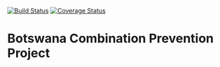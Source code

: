 [![Build Status](https://travis-ci.org/botswana-harvard/bcpp.svg?branch=develop)](https://travis-ci.org/botswana-harvard/bcpp)
[![Coverage Status](https://coveralls.io/repos/botswana-harvard/bcpp/badge.svg?branch=develop&service=github)](https://coveralls.io/github/botswana-harvard/bcpp?branch=develop)
# Botswana Combination Prevention Project
